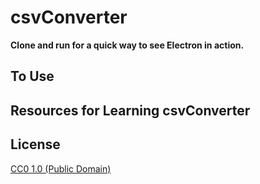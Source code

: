 # csvConverter

**Clone and run for a quick way to see Electron in action.**



## To Use



## Resources for Learning csvConverter



## License

[CC0 1.0 (Public Domain)](LICENSE.md)
